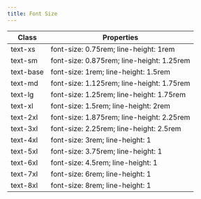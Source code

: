 ```yaml
---
title: Font Size
---
```


| Class       | Properties               |
| ----------- | ------------------------ |
| text-xs | font-size: 0.75rem; line-height: 1rem |
| text-sm | font-size: 0.875rem; line-height: 1.25rem |
| text-base | font-size: 1rem; line-height: 1.5rem |
| text-md | font-size: 1.125rem; line-height: 1.75rem |
| text-lg | font-size: 1.25rem; line-height: 1.75rem |
| text-xl | font-size: 1.5rem; line-height: 2rem |
| text-2xl | font-size: 1.875rem; line-height: 2.25rem |
| text-3xl | font-size: 2.25rem; line-height: 2.5rem |
| text-4xl | font-size: 3rem; line-height: 1 |
| text-5xl | font-size: 3.75rem; line-height: 1 |
| text-6xl | font-size: 4.5rem; line-height: 1 |
| text-7xl | font-size: 6rem; line-height: 1 |
| text-8xl | font-size: 8rem; line-height: 1 |